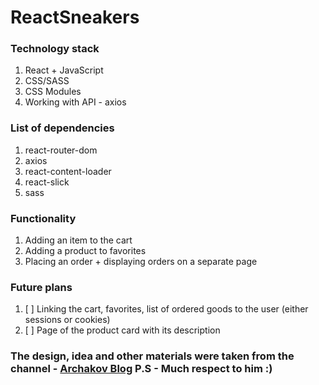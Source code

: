 # ReactSneakers

### Technology stack

1. React + JavaScript
2. CSS/SASS
3. CSS Modules
4. Working with API - axios

### List of dependencies

1. react-router-dom
2. axios
3. react-content-loader
4. react-slick
5. sass

### Functionality

1. Adding an item to the cart
2. Adding a product to favorites
3. Placing an order + displaying orders on a separate page

### Future plans

1. [ ] Linking the cart, favorites, list of ordered goods to the user (either sessions or cookies)
2. [ ] Page of the product card with its description

### The design, idea and other materials were taken from the channel - [Archakov Blog](https://www.youtube.com/@ArchakovBlog) P.S - Much respect to him :)